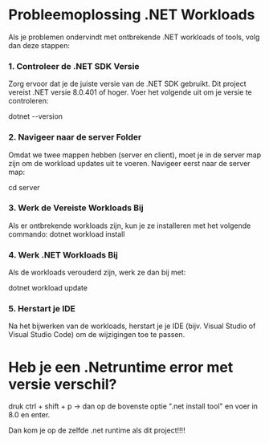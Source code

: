 # Probleemoplossing .NET Workloads

Als je problemen ondervindt met ontbrekende .NET workloads of tools, volg dan deze stappen:

### 1. **Controleer de .NET SDK Versie**
Zorg ervoor dat je de juiste versie van de .NET SDK gebruikt. Dit project vereist .NET versie 8.0.401 of hoger. Voer het volgende uit om je versie te controleren:

dotnet --version

### 2. Navigeer naar de server Folder
Omdat we twee mappen hebben (server en client), moet je in de server map zijn om de workload updates uit te voeren. Navigeer eerst naar de server map:

cd server

### 3. Werk de Vereiste Workloads Bij
Als er ontbrekende workloads zijn, kun je ze installeren met het volgende commando:
dotnet workload install

### 4. Werk .NET Workloads Bij
Als de workloads verouderd zijn, werk ze dan bij met:

dotnet workload update

### 5. Herstart je IDE
Na het bijwerken van de workloads, herstart je je IDE (bijv. Visual Studio of Visual Studio Code) om de wijzigingen toe te passen.


# Heb je een .Netruntime error met versie verschil?
druk ctrl + shift + p -> dan op de bovenste optie ".net install tool" en voer in 8.0 en enter.

Dan kom je op de zelfde .net runtime als dit project!!!!
